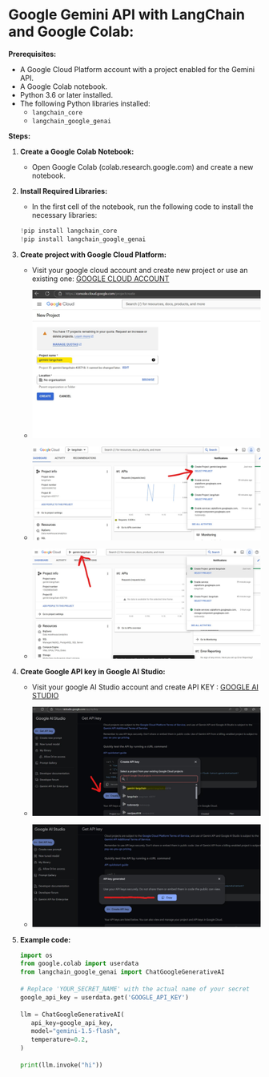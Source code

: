 # Google Gemini API with LangChain and Google Colab:

**Prerequisites:**

- A Google Cloud Platform account with a project enabled for the Gemini API.
- A Google Colab notebook.
- Python 3.6 or later installed.
- The following Python libraries installed:
    - `langchain_core`
    - `langchain_google_genai`

**Steps:**

1. **Create a Google Colab Notebook:**
   - Open Google Colab (colab.research.google.com) and create a new notebook.

2. **Install Required Libraries:**
   - In the first cell of the notebook, run the following code to install the necessary libraries:

   ```python
   !pip install langchain_core
   !pip install langchain_google_genai
   ```

3. **Create project with Google Cloud Platform:**
   - Visit your google cloud account and create new project or use an existing one: [GOOGLE CLOUD ACCOUNT](https://console.cloud.google.com/projectcreate)

   - ![Create Project](google_project.jpg)
   - ![Select Project](google_project_1.jpg)
   - ![Check Project](google_project_2.jpg)


4. **Create Google API key in Google AI Studio:**
   - Visit your google AI Studio account and create API KEY : [GOOGLE AI STUDIO](https://aistudio.google.com/app/apikey)

   - ![Create API KEY](google_key_14.jpg)
   - ![Create API KEY](google_key_15.jpg)

5. **Example code:**

   ```python
   import os
   from google.colab import userdata
   from langchain_google_genai import ChatGoogleGenerativeAI

   # Replace 'YOUR_SECRET_NAME' with the actual name of your secret
   google_api_key = userdata.get('GOOGLE_API_KEY')

   llm = ChatGoogleGenerativeAI(
      api_key=google_api_key,
      model="gemini-1.5-flash",
      temperature=0.2,
   )

   print(llm.invoke("hi"))
   ```
